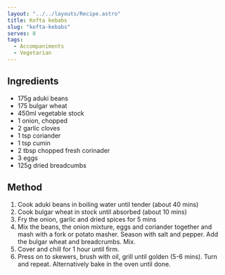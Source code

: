 ```yaml
---
layout: "../../layouts/Recipe.astro"
title: Kofta kebabs
slug: "kofta-kebabs"
serves: 8
tags:
  - Accompaniments
  - Vegetarian
---
```


## Ingredients

- 175g aduki beans
- 175 bulgar wheat
- 450ml vegetable stock
- 1 onion, chopped
- 2 garlic cloves
- 1 tsp coriander
- 1 tsp cumin
- 2 tbsp chopped fresh corinader
- 3 eggs
- 125g dried breadcumbs

## Method

1. Cook aduki beans in boiling water until tender (about 40 mins)
1. Cook bulgar wheat in stock until absorbed (about 10 mins)
1. Fry the onion, garlic and dried spices for 5 mins
1. Mix the beans, the onion mixture, eggs and coriander together and mash with a fork or potato masher. Season with salt and pepper. Add the bulgar wheat and breadcrumbs. Mix.
1. Cover and chill for 1 hour until firm.
1. Press on to skewers, brush with oil, grill until golden (5-6 mins). Turn and repeat. Alternatively bake in the oven until done.
